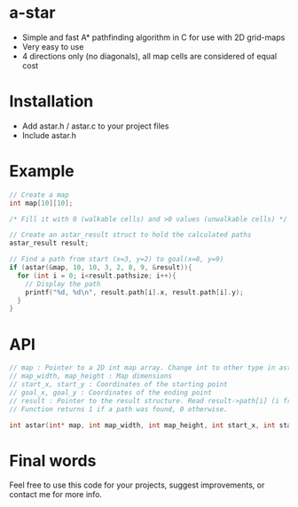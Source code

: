 # a-star
* Simple and fast A* pathfinding algorithm in C for use with 2D grid-maps
* Very easy to use
* 4 directions only (no diagonals), all map cells are considered of equal cost

# Installation
* Add astar.h / astar.c to your project files
* Include astar.h

# Example
```C
// Create a map
int map[10][10]; 

/* Fill it with 0 (walkable cells) and >0 values (unwalkable cells) */

// Create an astar_result struct to hold the calculated paths
astar_result result;

// Find a path from start (x=3, y=2) to goal(x=8, y=9)
if (astar(&map, 10, 10, 3, 2, 8, 9, &result)){ 
  for (int i = 0; i<result.pathsize; i++){
    // Display the path
    printf("%d, %d\n", result.path[i].x, result.path[i].y);
  }
}
```

# API

```C
// map : Pointer to a 2D int map array. Change int to other type in astar.h / astar.c if your map don't use integers...
// map_width, map_height : Map dimensions
// start_x, start_y : Coordinates of the starting point
// goal_x, goal_y : Coordinates of the ending point
// result : Pointer to the result structure. Read result->path[i] (i from 0 to result->pathsize-1) to get your path.
// Function returns 1 if a path was found, 0 otherwise.

int astar(int* map, int map_width, int map_height, int start_x, int start_y, int goal_x, int goal_y, astar_result* result);
```

# Final words

Feel free to use this code for your projects, suggest improvements, or contact me for more info.
